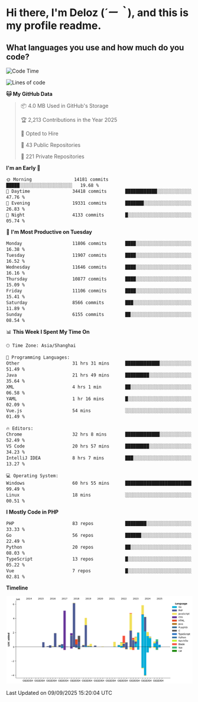 # **Hi there, I'm Deloz (*´ー｀*), and this is my profile readme.**

## **What languages you use and how much do you code?**

<!--START_SECTION:waka-->
![Code Time](http://img.shields.io/badge/Code%20Time-7%2C408%20hrs%2044%20mins-blue)

![Lines of code](https://img.shields.io/badge/From%20Hello%20World%20I%27ve%20Written-53.3%20million%20lines%20of%20code-blue)

**🐱 My GitHub Data** 

> 📦 4.0 MB Used in GitHub's Storage 
 > 
> 🏆 2,213 Contributions in the Year 2025
 > 
> 💼 Opted to Hire
 > 
> 📜 43 Public Repositories 
 > 
> 🔑 221 Private Repositories 
 > 
**I'm an Early 🐤** 

```text
🌞 Morning                14181 commits       █████░░░░░░░░░░░░░░░░░░░░   19.68 % 
🌆 Daytime                34418 commits       ████████████░░░░░░░░░░░░░   47.76 % 
🌃 Evening                19331 commits       ███████░░░░░░░░░░░░░░░░░░   26.83 % 
🌙 Night                  4133 commits        █░░░░░░░░░░░░░░░░░░░░░░░░   05.74 % 
```
📅 **I'm Most Productive on Tuesday** 

```text
Monday                   11806 commits       ████░░░░░░░░░░░░░░░░░░░░░   16.38 % 
Tuesday                  11907 commits       ████░░░░░░░░░░░░░░░░░░░░░   16.52 % 
Wednesday                11646 commits       ████░░░░░░░░░░░░░░░░░░░░░   16.16 % 
Thursday                 10877 commits       ████░░░░░░░░░░░░░░░░░░░░░   15.09 % 
Friday                   11106 commits       ████░░░░░░░░░░░░░░░░░░░░░   15.41 % 
Saturday                 8566 commits        ███░░░░░░░░░░░░░░░░░░░░░░   11.89 % 
Sunday                   6155 commits        ██░░░░░░░░░░░░░░░░░░░░░░░   08.54 % 
```


📊 **This Week I Spent My Time On** 

```text
🕑︎ Time Zone: Asia/Shanghai

💬 Programming Languages: 
Other                    31 hrs 31 mins      █████████████░░░░░░░░░░░░   51.49 % 
Java                     21 hrs 49 mins      █████████░░░░░░░░░░░░░░░░   35.64 % 
XML                      4 hrs 1 min         ██░░░░░░░░░░░░░░░░░░░░░░░   06.58 % 
YAML                     1 hr 16 mins        █░░░░░░░░░░░░░░░░░░░░░░░░   02.09 % 
Vue.js                   54 mins             ░░░░░░░░░░░░░░░░░░░░░░░░░   01.49 % 

🔥 Editors: 
Chrome                   32 hrs 8 mins       █████████████░░░░░░░░░░░░   52.49 % 
VS Code                  20 hrs 57 mins      █████████░░░░░░░░░░░░░░░░   34.23 % 
IntelliJ IDEA            8 hrs 7 mins        ███░░░░░░░░░░░░░░░░░░░░░░   13.27 % 

💻 Operating System: 
Windows                  60 hrs 55 mins      █████████████████████████   99.49 % 
Linux                    18 mins             ░░░░░░░░░░░░░░░░░░░░░░░░░   00.51 % 
```

**I Mostly Code in PHP** 

```text
PHP                      83 repos            ████████░░░░░░░░░░░░░░░░░   33.33 % 
Go                       56 repos            ██████░░░░░░░░░░░░░░░░░░░   22.49 % 
Python                   20 repos            ██░░░░░░░░░░░░░░░░░░░░░░░   08.03 % 
TypeScript               13 repos            █░░░░░░░░░░░░░░░░░░░░░░░░   05.22 % 
Vue                      7 repos             █░░░░░░░░░░░░░░░░░░░░░░░░   02.81 % 
```



**Timeline**

![Lines of Code chart](https://raw.githubusercontent.com/deloz/deloz/main/assets/bar_graph.png)


 Last Updated on 09/09/2025 15:20:04 UTC
<!--END_SECTION:waka-->
